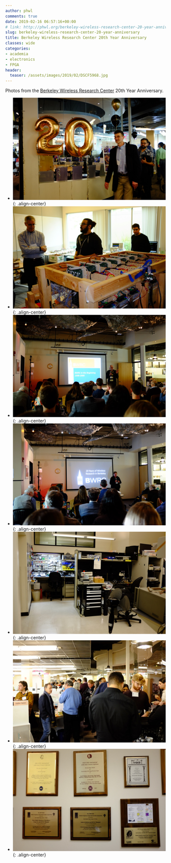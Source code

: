 ```yaml
---
author: phwl
comments: true
date: 2019-02-16 06:57:16+00:00
# link: http://phwl.org/berkeley-wireless-research-center-20-year-anniversary/
slug: berkeley-wireless-research-center-20-year-anniversary
title: Berkeley Wireless Research Center 20th Year Anniversary
classes: wide
categories:
- academia
- electronics
- FPGA
header:
  teaser: /assets/images/2019/02/DSCF5968.jpg
---
```


Photos from the [Berkeley Wireless Research Center](https://bwrc.eecs.berkeley.edu/) 20th Year Anniversary.

  * ![](/assets/images/2019/02/DSCF5968.jpg){: .align-center}
  * ![](/assets/images/2019/02/DSCF5967.jpg){: .align-center}
  * ![](/assets/images/2019/02/DSCF5977.jpg){: .align-center}
  * ![](/assets/images/2019/02/DSCF5984.jpg){: .align-center}
  * ![](/assets/images/2019/02/DSCF5991.jpg){: .align-center}
  * ![](/assets/images/2019/02/DSCF5994.jpg){: .align-center}
  * ![](/assets/images/2019/02/DSCF5996.jpg){: .align-center}


